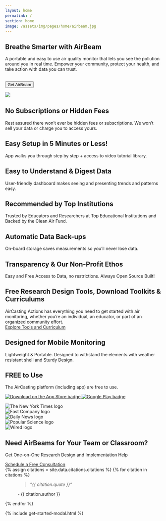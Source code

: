 ```yaml
---
layout: home
permalink: /
section: home
image: /assets/img/pages/home/airbeam.jpg
---
```


<section class="panel panel--hero u--bg-cyan lazyload">
  <div class="split--40">
    <h1 class="heading heading--large heading--hero">
      Breathe Smarter with AirBeam
    </h1>
      <p class="p--hero">
        A portable and easy to use air quality monitor that lets you see the pollution around you in real time.
        Empower your community, protect your health, and take action with data you can trust.</p>
    <br>
    <a href="/airbeam/buy-it-now">
      <button class="button button--cta">Get AirBeam</button>
    </a>
  </div>
</section>

<img
  data-src="/assets/img/pages/home/airbeam.jpg"
  src="/assets/img/pages/home/airbeam.jpg?nf_resize=fit&w=20"
  class="u--tablet-min-hidden lazyload"
/>

<section class="panel highlights">
  <div class="highlights__item">
    <h2 class="heading heading--small heading--body">
      No Subscriptions or Hidden Fees
    </h2>
    <p>
      Rest assured there won’t ever be hidden fees or
      subscriptions. We won’t sell your data or charge you
      to access yours.
    </p>
  </div>

  <div class="highlights__item">
    <h2 class="heading heading--small heading--body">
      Easy Setup in 5 Minutes or Less!
    </h2>
    <p>
      App walks you through step by step + access
      to video tutorial library.
    </p>
  </div>

  <div class="highlights__item">
    <h2 class="heading heading--small heading--body">
      Easy to Understand & Digest Data
    </h2>
    <p>
      User-friendly dashboard makes seeing and
      presenting trends and patterns easy.
    </p>
  </div>

  <div class="highlights__item">
    <h2 class="heading heading--small heading--body">
      Recommended by Top Institutions
    </h2>
    <p>
      Trusted by Educators and Researchers at Top Educational
      Institutions and Backed by the Clean Air Fund.
    </p>
  </div>

  <div class="highlights__item">
    <h2 class="heading heading--small heading--body">
      Automatic Data Back-ups
    </h2>
    <p>
      On-board storage saves measurements so you’ll never lose data.
    </p>
  </div>

  <div class="highlights__item">
    <h2 class="heading heading--small heading--body">
      Transparency & Our Non-Profit Ethos
    </h2>
    <p>
      Easy and Free Access to Data, no restrictions.
      Always Open Source Built!
    </p>
  </div>

  <div class="highlights__item">
    <h2 class="heading heading--small heading--body">
      Free Research Design Tools, Download Toolkits & Curriculums
    </h2>
    <p>
      AirCasting Actions has everything you need to get started
      with air monitoring, whether you’re an individual,
      an educator, or part of an organized community effort.
      <br>
      <a href="https://aircastingactions.org" target="_blank" class="link--underlined">Explore Tools and Curriculum</a>
    </p>
  </div>

  <div class="highlights__item">
    <h2 class="heading heading--small heading--body">
      Designed for Mobile Monitoring
    </h2>
    <p>
      Lightweight & Portable. Designed to withstand the elements
      with weather resistant shell and Sturdy Design.
    </p>
  </div>

  <div class="highlights__item">
    <h2 class="heading heading--small heading--body">
      FREE to Use
    </h2>
    <p>
      The AirCasting platform (including app) are free to use.
    </p>
  </div>

  <div class="highlights__item">
    <p class="download-links">
      <a
        href="https://apps.apple.com/us/app/aircasting/id1587685281#?platform=iphone"
        target="_blank"
        class="download-links__item"
      >
        <img
          data-src="/assets/img/pages/home/download-on-the-app-store-badge.png"
          src="/assets/img/pages/home/download-on-the-app-store-badge.png?nf_resize=fit&w=20"
          class="lazyload"
          alt="Download on the App Store badge"
        />
      </a>
      <a
        href="https://play.google.com/store/apps/details?id=pl.llp.aircasting&hl=en_US"
        target="_blank"
        class="download-links__item"
      >
        <img
          data-src="/assets/img/pages/home/google-play-badge.png"
          src="/assets/img/pages/home/google-play-badge.png?nf_resize=fit&w=20"
          class="lazyload"
          alt="Google Play badge"
        />
      </a>
    </p>
  </div>
</section>

<section class="panel panel--big-padding u--bg-blue-dark logos">
  <div class="logos__item">
    <img
      data-src="/assets/img/pages/home/logos/the-new-york-times.png"
      src="/assets/img/pages/home/logos/the-new-york-times.png?nf_resize=fit&w=20"
      alt="The New York Times logo"
      class="lazyload"
    />
  </div>
  <div class="logos__item">
    <img
      data-src="/assets/img/pages/home/logos/fast-company.png"
      src="/assets/img/pages/home/logos/fast-company.png?nf_resize=fit&w=20"
      alt="Fast Company logo"
      class="lazyload"
    />
  </div>
  <div class="logos__item">
    <img
      data-src="/assets/img/pages/home/logos/daily-news.png"
      src="/assets/img/pages/home/logos/daily-news.png?nf_resize=fit&w=20"
      alt="Daily News logo"
      class="lazyload"
    />
  </div>
  <div class="logos__item">
    <img
      data-src="/assets/img/pages/home/logos/popular-science.png"
      src="/assets/img/pages/home/logos/popular-science.png?nf_resize=fit&w=20"
      alt="Popular Science logo"
      class="lazyload"
    />
  </div>
  <div class="logos__item">
    <img
      data-src="/assets/img/pages/home/logos/wired.png"
      src="/assets/img/pages/home/logos/wired.png?nf_resize=fit&w=20"
      alt="Wired logo"
      class="lazyload"
    />
  </div>
</section>

<section class="for-teams u--align-center">
  <h1 class="for-teams__heading heading">Need AirBeams for Your Team or Classroom?</h1>
  <p class="for-teams__get-help">Get One-on-One Research Design and Implementation Help</p>
  <a href="/airbeam/get-consultation" class="button button--cta">Schedule a Free Consultation</a>
</section>

<section class="quote panel panel--big-padding">
  {% assign citations = site.data.citations.citations %}
  {% for citation in citations %}
    <figure class="split--50 quote u--hidden" data-set="{{citation.set}}">
      <blockquote class="quote__body">
        <em>”{{ citation.quote }}”</em>
      </blockquote>
      <figcaption class="quote__name">
        - {{ citation.author }}
      </figcaption>
    </figure>
  {% endfor %}
</section>

{% include get-started-modal.html %}

<script defer type="text/javascript" src="/assets/js/rotating-text.js"></script>
<script defer type="text/javascript" src="/assets/js/citations.js"></script>
